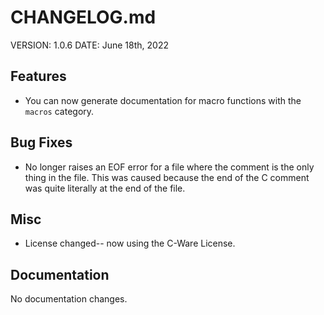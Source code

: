 # CHANGELOG.md

VERSION: 1.0.6
DATE: June 18th, 2022

## Features
- You can now generate documentation for macro functions with the `macros`
  category.

## Bug Fixes
- No longer raises an EOF error for a file where the comment is the only
  thing in the file. This was caused because the end of the C comment was
  quite literally at the end of the file.

## Misc
- License changed-- now using the C-Ware License.

## Documentation
No documentation changes.
